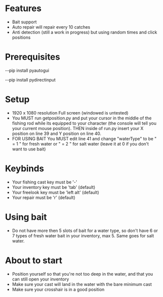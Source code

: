 # Features

- Bait support 
- Auto repair will repair every 10 catches
- Anti detection (still a work in progress) but using random times and click positions

# Prerequisites

--pip install pyautogui

--pip install pydirectinput

# Setup

- 1920 x 1080 resolution Full screen (windowed is untested)
- You MUST run getposition.py and put your cursor in the middle of the fishing rod while its equipped to your character (the console will tell you your current mouse position). THEN inside of run.py insert your X position on line 39 and Y position on line 40.
- FOR USING BAIT You MUST edit line 41 and change "waterType" to be " = 1 " for fresh water or " = 2 " for salt water (leave it at 0 if you don't want to use bait)

# Keybinds

- Your fishing cast key must be '-'
- Your inventory key must be 'tab' (default)
- Your freelook key must be 'left alt' (default)
- Your repair must be 'r' (default)

# Using bait

- Do not have more then 5 slots of bait for a water type, so don't have 6 or 7 types of fresh water bait in your inventory, max 5. Same goes for salt water.

# About to start

- Position yourself so that you're not too deep in the water, and that you can still open your inventory
- Make sure your cast will land in the water with the bare minimum cast
- Make sure your crosshair is in a good position

